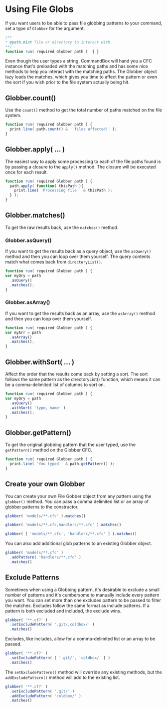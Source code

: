 # Using File Globs

If you want users to be able to pass file globbing patterns to your command, set a type of `Globber` for the argument.

```javascript
/**
* @path.hint file or directory to interact with.
**/
function run( required Globber path )  { }
```

Even though the user types a string, CommandBox will hand you a CFC instance that's preloaded with the matching paths and has some nice methods to help you interact with the matching paths. The Globber object lazy loads the matches, which gives you time to affect the pattern or even the sort if you wish prior to the file system actually being hit.

## Globber.count\(\)

Use the `count()` method to get the total number of paths matched on the file system.

```javascript
function run( required Globber path ) {
  print.line( path.count() & ' files affected!' );
}
```

## Globber.apply\( ... \)

The easiest way to apply some processing to each of the file paths found is by passing a closure to the `apply()` method. The closure will be executed once for each result.

```javascript
function run( required Globber path ) {
  path.apply( function( thisPath ){
    print.line( 'Processing file ' & thisPath );
  } );
}
```

## Globber.matches\(\)

To get the raw results back, use the `matches()` method.

### Globber.asQuery\(\)

If you want to get the results back as a query object, use the `asQuery()` method and then you can loop over them yourself. The query contents match what comes back from `directoryList()`.

```javascript
function run( required Globber path ) {
var myQry = path
  .asQuery()
  .matches();
}
```

### Globber.asArray\(\)

If you want to get the results back as an array, use the `asArray()` method and then you can loop over them yourself.

```javascript
function run( required Globber path ) {
var myArr = path
  .asArray()
  .matches();
}
```

## Globber.withSort\( ... \)

Affect the order that the results come back by setting a sort. The sort follows the same pattern as the directoryList\(\) function, which means it can be a comma-delimited list of columns to sort on.

```javascript
function run( required Globber path ) {
var myQry = path
  .asQuery()
  .withSort( 'type, name' )
  .matches();
}
```

## Globber.getPattern\(\)

To get the original globbing pattern that the user typed, use the `getPattern()` method on the Globber CFC.

```javascript
function run( required Globber path ) {
  print.line( 'You typed ' & path.getPattern() );
}
```

## Create your own Globber

You can create your own File Gobber object from any pattern using the `globber()` method. You can pass a comma delimited list or an array of globber patterns to the constructor.

```javascript
globber( 'models/**.cfc' ).matches()

globber( 'models/**.cfc,handlers/**.cfc' ).matches()

globber( [ 'models/**.cfc', 'handlers/**.cfc' ] ).matches()
```

You can also add additional glob patterns to an existing Globber object.

```javascript
globber( 'models/**.cfc' )
  .addPattern( 'handlers/**.cfc' )
  .matches()
```

## Exclude Patterns

Sometimes when using a Globbing pattern, it's desirable to exclude a small number of patterns and it's cumbersome to manually include every pattern you want. You can set more than one excludes pattern to be passed to filter the matches. Excludes follow the same format as include patterns. If a pattern is both excluded and included, the exclude wins.

```javascript
globber( '**.cf?' )
  .setExcludePattern( '.git/,coldbox/' )
  .matches()
```

Excludes, like includes, allow for a comma-delimited list or an array to be passed.

```javascript
globber( '**.cf?' )
  .setExcludePattern( [ '.git/', 'coldbox/' ] )
  .matches()
```

The `setExcludePattern()` method will override any existing methods, but the `addExcludePattern()` method will add to the existing list.

```javascript
globber( '**.cf?' )
  .setExcludePattern( '.git/' )
  .addExcludePattern( 'coldbox/' )  
  .matches()
```

